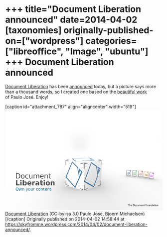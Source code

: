 +++
title="Document Liberation announced"
date=2014-04-02
[taxonomies]
originally-published-on=["wordpress"]
categories=["libreoffice", "Image", "ubuntu"]
+++
Document Liberation announced
=============================

<a href="http://www.documentliberation.org/">Document Liberation</a> has been <a href="http://blog.documentfoundation.org/2014/04/02/old-unaccessible-documents-rejoice/">announced</a> today, but a picture says more than a thousand words, so I created one based on the <a href="https://wiki.documentfoundation.org/Design/Wallpapers">beautiful work</a> of Paulo José. Enjoy!

[caption id="attachment_787" align="aligncenter" width="519"]<a href="/static/img/wp/2014/04/dlrenderedhd-claim.png"><img class="size-large wp-image-787" src="/static/img/wp/2014/04/dlrenderedhd-claim.png?w=519" alt="Document Liberation" width="519" height="324" /></a> <a href="http://documentliberation.org">Document Liberation</a> (CC-by-sa 3.0 Paulo Jose, Bjoern Michaelsen)[/caption]
Originally published on 2014-04-02 14:58:44 at https://skyfromme.wordpress.com/2014/04/02/document-liberation-announced/.
